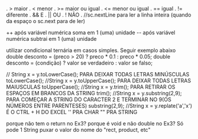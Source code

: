 . > maior
. < menor
. >= maior ou igual
. <= menor ou igual
. == igual
. != diferente
. && E
. || OU
. ! NÃO
. //sc.nextLine para ler a linha inteira (quando da espaço o sc.next para de ler)

++ após variável numérica soma em 1 (uma) unidade
-- após variável numérica subtrai em 1 (uma) unidade

utilizar condicional ternária em casos simples. Seguir exemplo abaixo
double desconto = (preco > 20) ? preco * 0.1 : preco * 0.05;
double desconto = (condição) ? valor se verdadeiro : valor se falso;


// String x = y.toLowerCase();          PARA DEIXAR TODAS LETRAS MINÚSCULAS                 toLowerCase();
//String x = y.toUpperCase();           PARA DEIXAR TODAS LETRAS MAIUSCULAS                 toUpperCase();
//String x = y.trim();                  PARA RETIRAR OS ESPAÇOS EM BRANCOS DA STRING        trim();
//String x = y.substring(2,9);          PARA COMEÇAR A STRING DO CARACTER 2 E TERMINAR NO 9(OS NÚMEROS ENTRE PARENTESES) substring(2,9);
//String x = y.replate('a','x')         É O CTRL + H DO EXCEL   '' PRA CHAR "" PRA STRING



porque não tem o return no Ex3?
porque é void e não double no Ex3?
Só pode 1 String puxar o valor do nome do "rect, product, etc"
